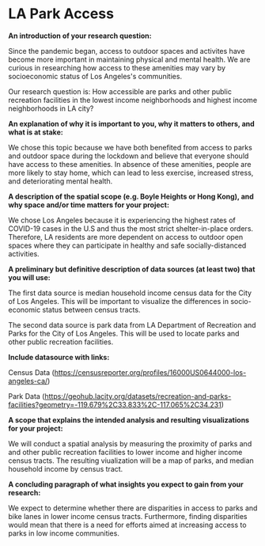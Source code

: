 # LA Park Access #
**An introduction of your research question:**

Since the pandemic began, access to outdoor spaces and activites have become more important in maintaining physical and mental health. We are curious in researching how access to these amenities may vary by socioeconomic status of Los Angeles's communities.


Our research question is: How accessible are parks and other public recreation facilities in the lowest income neighborhoods and highest income neighborhoods in LA city?



**An explanation of why it is important to you, why it matters to others, and what is at stake:**

We chose this topic because we have both benefited from access to parks and outdoor space during the lockdown and believe that everyone should have access to these amenities. In absence of these amenities, people are more likely to stay home, which can lead to less exercise, increased stress, and deteriorating mental health.


**A description of the spatial scope (e.g. Boyle Heights or Hong Kong), and why space and/or time matters for your project:**

We chose Los Angeles because it is experiencing the highest rates of COVID-19 cases in the U.S and thus the most strict shelter-in-place orders. Therefore, LA residents are more dependent on access to outdoor open spaces where they can participate in healthy and safe socially-distanced activities.


**A preliminary but definitive description of data sources (at least two) that you will use:**

The first data source is median household income census data for the City of Los Angeles. This will be important to visualize the differences in socio-economic status between census tracts. 

The second data source is park data from LA Department of Recreation and Parks for the City of Los Angeles. This will be used to locate parks and other public recreation facilities. 


**Include datasource with links:**

Census Data (https://censusreporter.org/profiles/16000US0644000-los-angeles-ca/)

Park Data (https://geohub.lacity.org/datasets/recreation-and-parks-facilities?geometry=-119.679%2C33.833%2C-117.065%2C34.231)


**A scope that explains the intended analysis and resulting visualizations for your project:**

We will conduct a spatial analysis by measuring the proximity of parks and and other public recreation facilities to lower income and higher income census tracts. The resulting viualization will be a map of parks, and median household income by census tract. 

**A concluding paragraph of what insights you expect to gain from your research:**

We expect to determine whether there are disparities in access to parks and bike lanes in lower income census tracts. Furthermore, finding disparities would mean that there is a need for efforts aimed at increasing access to parks in low income communities.
